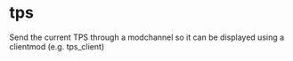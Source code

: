 # tps
Send the current TPS through a modchannel so it can be displayed using a clientmod (e.g. tps_client)

